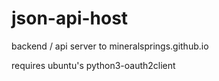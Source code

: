 # json-api-host
backend / api server to mineralsprings.github.io


requires ubuntu's python3-oauth2client 